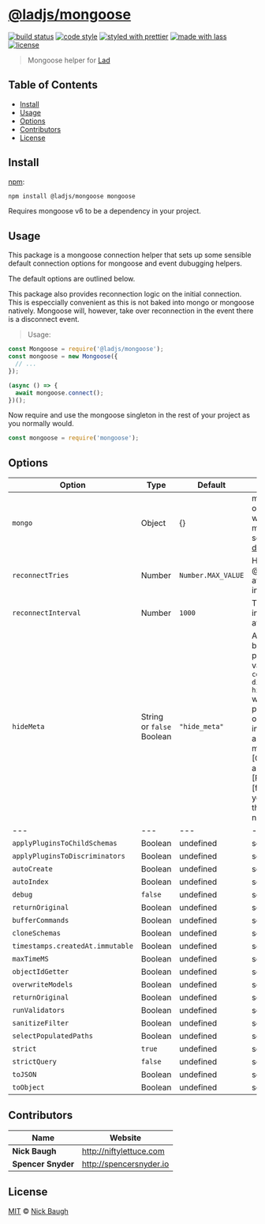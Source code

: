# [**@ladjs/mongoose**](https://github.com/ladjs/mongoose)

[![build status](https://github.com/ladjs/mongoose/actions/workflows/ci.yml/badge.svg)](https://github.com/ladjs/mongoose/actions/workflows/ci.yml)
[![code style](https://img.shields.io/badge/code_style-XO-5ed9c7.svg)](https://github.com/sindresorhus/xo)
[![styled with prettier](https://img.shields.io/badge/styled_with-prettier-ff69b4.svg)](https://github.com/prettier/prettier)
[![made with lass](https://img.shields.io/badge/made_with-lass-95CC28.svg)](https://github.com/lassjs/lass)
[![license](https://img.shields.io/github/license/ladjs/mongoose.svg)](LICENSE)

> Mongoose helper for [Lad][]


## Table of Contents

* [Install](#install)
* [Usage](#usage)
* [Options](#options)
* [Contributors](#contributors)
* [License](#license)


## Install

[npm][]:

```sh
npm install @ladjs/mongoose mongoose
```

Requires mongoose v6 to be a dependency in your project.


## Usage

This package is a mongoose connection helper that sets up some sensible default connection options for mongoose and event dubugging helpers.

The default options are outlined below.

This package also provides reconnection logic on the initial connection. This is especcially convenient as this is not baked into mongo or mongoose natively. Mongoose will, however, take over reconnection in the event there is a disconnect event.

> Usage:

```js
const Mongoose = require('@ladjs/mongoose');
const mongoose = new Mongoose({
  // ...
});

(async () => {
  await mongoose.connect();
})();
```

Now require and use the mongoose singleton in the rest of your project as you normally would.

```js
const mongoose = require('mongoose');
```


## Options

| Option                           | Type                      | Default            | Description                                                                                                                                                                                                                                                                                                                                                                                                  |
| -------------------------------- | ------------------------- | ------------------ | ------------------------------------------------------------------------------------------------------------------------------------------------------------------------------------------------------------------------------------------------------------------------------------------------------------------------------------------------------------------------------------------------------------ |
| `mongo`                          | Object                    | {}                 | mongoose connection options <br/> which are passed to mongo <br/>see [mongo options docs](https://docs.mongodb.com/drivers/node/current/fundamentals/connection/#connection-options)                                                                                                                                                                                                                         |
| `reconnectTries`                 | Number                    | `Number.MAX_VALUE` | How many times @ladjs/mongoose will attempt to create the initial connection                                                                                                                                                                                                                                                                                                                                 |
| `reconnectInterval`              | Number                    | `1000`             | Time in ms between initial connection attempts                                                                                                                                                                                                                                                                                                                                                               |
| `hideMeta`                       | String or `false` Boolean | `"hide_meta"`      | Appends a `true` boolean property to a property with this value in logs, e.g. `console.log('mongoose disconnected', { hide_meta: true });` which is useful for preventing metadata object from being invoked as the second argument (this is meant for usage with [Cabin][] and [Axe][] and made for [Forward Email][forward-email]). If you pass a `false` value then this property will not get populated. |
| ---                              | ---                       | ---                | ---                                                                                                                                                                                                                                                                                                                                                                                                          |
| `applyPluginsToChildSchemas`     | Boolean                   | undefined          | set with [mongoose.set][mongoose.set]                                                                                                                                                                                                                                                                                                                                                                        |
| `applyPluginsToDiscriminators`   | Boolean                   | undefined          | set with [mongoose.set][mongoose.set]                                                                                                                                                                                                                                                                                                                                                                        |
| `autoCreate`                     | Boolean                   | undefined          | set with [mongoose.set][mongoose.set]                                                                                                                                                                                                                                                                                                                                                                        |
| `autoIndex`                      | Boolean                   | undefined          | set with [mongoose.set][mongoose.set]                                                                                                                                                                                                                                                                                                                                                                        |
| `debug`                          | `false`                   | undefined          | set with [mongoose.set][mongoose.set]                                                                                                                                                                                                                                                                                                                                                                        |
| `returnOriginal`                 | Boolean                   | undefined          | set with [mongoose.set][mongoose.set]                                                                                                                                                                                                                                                                                                                                                                        |
| `bufferCommands`                 | Boolean                   | undefined          | set with [mongoose.set][mongoose.set]                                                                                                                                                                                                                                                                                                                                                                        |
| `cloneSchemas`                   | Boolean                   | undefined          | set with [mongoose.set][mongoose.set]                                                                                                                                                                                                                                                                                                                                                                        |
| `timestamps.createdAt.immutable` | Boolean                   | undefined          | set with [mongoose.set][mongoose.set]                                                                                                                                                                                                                                                                                                                                                                        |
| `maxTimeMS`                      | Boolean                   | undefined          | set with [mongoose.set][mongoose.set]                                                                                                                                                                                                                                                                                                                                                                        |
| `objectIdGetter`                 | Boolean                   | undefined          | set with [mongoose.set][mongoose.set]                                                                                                                                                                                                                                                                                                                                                                        |
| `overwriteModels`                | Boolean                   | undefined          | set with [mongoose.set][mongoose.set]                                                                                                                                                                                                                                                                                                                                                                        |
| `returnOriginal`                 | Boolean                   | undefined          | set with [mongoose.set][mongoose.set]                                                                                                                                                                                                                                                                                                                                                                        |
| `runValidators`                  | Boolean                   | undefined          | set with [mongoose.set][mongoose.set]                                                                                                                                                                                                                                                                                                                                                                        |
| `sanitizeFilter`                 | Boolean                   | undefined          | set with [mongoose.set][mongoose.set]                                                                                                                                                                                                                                                                                                                                                                        |
| `selectPopulatedPaths`           | Boolean                   | undefined          | set with [mongoose.set][mongoose.set]                                                                                                                                                                                                                                                                                                                                                                        |
| `strict`                         | `true`                    | undefined          | set with [mongoose.set][mongoose.set]                                                                                                                                                                                                                                                                                                                                                                        |
| `strictQuery`                    | `false`                   | undefined          | set with [mongoose.set][mongoose.set]                                                                                                                                                                                                                                                                                                                                                                        |
| `toJSON`                         | Boolean                   | undefined          | set with [mongoose.set][mongoose.set]                                                                                                                                                                                                                                                                                                                                                                        |
| `toObject`                       | Boolean                   | undefined          | set with [mongoose.set][mongoose.set]                                                                                                                                                                                                                                                                                                                                                                        |


## Contributors

| Name               | Website                   |
| ------------------ | ------------------------- |
| **Nick Baugh**     | <http://niftylettuce.com> |
| **Spencer Snyder** | <http://spencersnyder.io> |


## License

[MIT](LICENSE) © [Nick Baugh](http://niftylettuce.com)


##

[npm]: https://www.npmjs.com/

[lad]: https://lad.js.org

[mongoose.set]: https://mongoosejs.com/docs/api/mongoose.html#mongoose_Mongoose-set
